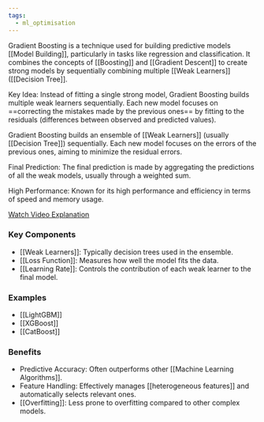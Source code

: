 ```yaml
---
tags:
  - ml_optimisation
---
```

Gradient Boosting is a technique used for building predictive models [[Model Building]], particularly in tasks like regression and classification. It combines the concepts of [[Boosting]] and [[Gradient Descent]] to create strong models by sequentially combining multiple [[Weak Learners]] ([[Decision Tree]]. 

Key Idea: Instead of fitting a single strong model, Gradient Boosting builds multiple weak learners sequentially. Each new model focuses on ==correcting the mistakes made by the previous ones== by fitting to the residuals (differences between observed and predicted values).

Gradient Boosting builds an ensemble of [[Weak Learners]] (usually [[Decision Tree]]) sequentially. Each new model focuses on the errors of the previous ones, aiming to minimize the residual errors.

Final Prediction: The final prediction is made by aggregating the predictions of all the weak models, usually through a weighted sum.

High Performance: Known for its high performance and efficiency in terms of speed and memory usage.

[Watch Video Explanation](https://www.youtube.com/watch?v=3CC4N4z3GJc)

### Key Components

- [[Weak Learners]]: Typically decision trees used in the ensemble.
- [[Loss Function]]: Measures how well the model fits the data.
- [[Learning Rate]]: Controls the contribution of each weak learner to the final model.

### Examples

- [[LightGBM]]
- [[XGBoost]]
- [[CatBoost]]
### Benefits

- Predictive Accuracy: Often outperforms other [[Machine Learning Algorithms]].
- Feature Handling: Effectively manages [[heterogeneous features]] and automatically selects relevant ones.
- [[Overfitting]]: Less prone to overfitting compared to other complex models.